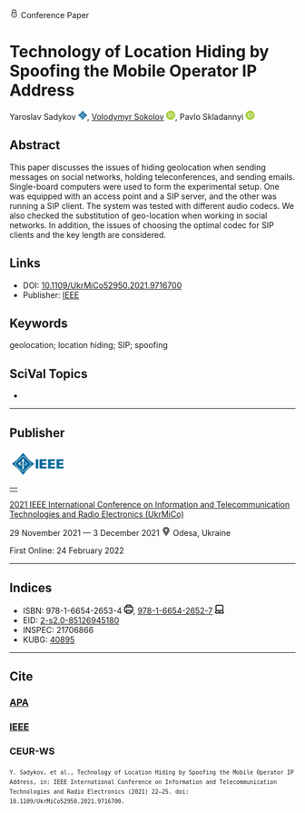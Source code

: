 <img src="/icons/lock.svg" width="16" height="16"> Conference Paper

# Technology of Location Hiding by Spoofing the Mobile Operator IP Address

Yaroslav Sadykov <a href="https://ieeexplore.ieee.org/author/37088395194" target="_blank"><img src="/icons/ieee_small.svg" width="16" height="16"></a>,
<a href="/">Volodymyr Sokolov</a> <a href="https://orcid.org/0000-0002-9349-7946" target="_blank"><img src="/icons/orcid.svg" width="16" height="16"></a>,
Pavlo Skladannyi <a href="https://orcid.org/0000-0002-7775-6039" target="_blank"><img src="/icons/orcid.svg" width="16" height="16"></a>

## Abstract

This paper discusses the issues of hiding geolocation when sending messages on social networks, holding teleconferences, and sending emails. Single-board computers were used to form the experimental setup. One was equipped with an access point and a SIP server, and the other was running a SIP client. The system was tested with different audio codecs. We also checked the substitution of geo-location when working in social networks. In addition, the issues of choosing the optimal codec for SIP clients and the key length are considered.

## Links

* DOI: [10.1109/UkrMiCo52950.2021.9716700](https://doi.org/10.1109/UkrMiCo52950.2021.9716700) 
* Publisher: [IEEE](https://ieeexplore.ieee.org/document/10706153)

## Keywords

geolocation; location hiding; SIP; spoofing

## SciVal Topics
-

***
## Publisher

<img src="/icons/ieee.svg" height="50">

<table>
<tr>
<td style="text-align: left;">
<span class="__dimensions_badge_embed__" data-doi="10.1109/UkrMiCo52950.2021.9716700" data-hide-zero-citations="true"></span><script async src="https://badge.dimensions.ai/badge.js" charset="utf-8"></script>
</td>
</tr>
</table>

[2021 IEEE International Conference on Information and Telecommunication Technologies and Radio Electronics (UkrMiCo)](https://ieeexplore.ieee.org/xpl/conhome/9716582/proceeding)

29 November 2021 — 3 December 2021 <img src="/icons/location-pin.svg" width="16" height="16"> Odesa, Ukraine

First Online: 24 February 2022

***
## Indices

* ISBN: 978-1-6654-2653-4 <img src="/icons/print.svg" width="16" height="16">, [978-1-6654-2652-7](https://isbnsearch.org/isbn/978-1-6654-2652-7) <img src="/icons/online.svg" width="16" height="16">
* EID: [2-s2.0-85126945180](http://www.scopus.com/record/display.url?origin=inward&eid=2-s2.0-85126945180)
* INSPEC: 21706866
* KUBG: [40895](http://elibrary.kubg.edu.ua/id/eprint/40895/)

***
## Cite

### [APA](https://citation.crosscite.org/format?doi=10.1109/UkrMiCo52950.2021.9716700&style=apa&lang=en-US)

### [IEEE](https://citation.crosscite.org/format?doi=10.1109/UkrMiCo52950.2021.9716700&style=ieee&lang=en-US)

### CEUR-WS

<small>`Y. Sadykov, et al., Technology of Location Hiding by Spoofing the Mobile Operator IP Address, in: IEEE International Conference on Information and Telecommunication Technologies and Radio Electronics (2021) 22–25. doi: 10.1109/UkrMiCo52950.2021.9716700.`</small>
